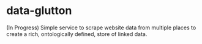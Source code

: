 # data-glutton
(In Progress) Simple service to scrape website data from multiple places to create a rich, ontologically defined, store of linked data.
